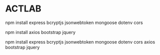 # ACTLAB

npm install express bcryptjs jsonwebtoken mongoose dotenv cors

npm install axios bootstrap jquery

npm install express bcryptjs jsonwebtoken mongoose dotenv cors axios bootstrap jquery
